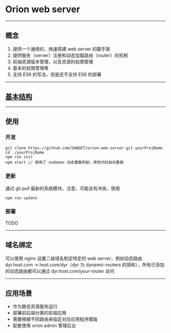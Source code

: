 # Orion web server

-----

## 概念

1. 提供一个通用的、快速搭建 web server 的脚手架
2. 提供服务（server）注册和动态加载路由（router）的机制
3. 前端资源版本管理，以及资源的权限管理
4. 基本的权限管理等
5. 支持 ES6 的写法，但是还不支持 ES6 的部署

-----

## [基本结构](./docs/structure.md)

-----

## 使用

### 开发

```shell
git clone https://github.com/SANGET/orion-web-server.git yourProjName
cd ./yourProjName
npm run init
npm start // 使用了 nodemon 动态重载机制，修改代码自动重载
```

### 更新

通过 git pull 最新的系统模块，注意，可能会有冲突，慎用

```shell
npm run update
```

### 部署

TODO

-----

## 域名绑定

可以使用 nginx 设置二级域名制定特定的 web server，例如动态路由 dyr.host.com -> host.com/dyr（dyr 为 dynamic-routers 的简称），所有已添加的动态路由都可以通过 dyr.host.com/your-router 访问

-----

## 应用场景

- 作为静态资源服务运行
- 部署前后端分离的前端应用
- 需要根据不同路由来指定对应应用程序模版
- 配套使用 orion admin 管理后台